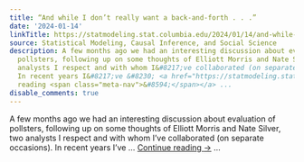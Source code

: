 ```yaml
---
title: “And while I don’t really want a back-and-forth . . .”
date: '2024-01-14'
linkTitle: https://statmodeling.stat.columbia.edu/2024/01/14/and-while-i-dont-really-want-a-back-and-forth/
source: Statistical Modeling, Causal Inference, and Social Science
description: A few months ago we had an interesting discussion about evaluation of
  pollsters, following up on some thoughts of Elliott Morris and Nate Silver, two
  analysts I respect and with whom I&#8217;ve collaborated (on separate occasions).
  In recent years I&#8217;ve &#8230; <a href="https://statmodeling.stat.columbia.edu/2024/01/14/and-while-i-dont-really-want-a-back-and-forth/">Continue
  reading <span class="meta-nav">&#8594;</span></a> ...
disable_comments: true
---
```

A few months ago we had an interesting discussion about evaluation of pollsters, following up on some thoughts of Elliott Morris and Nate Silver, two analysts I respect and with whom I&#8217;ve collaborated (on separate occasions). In recent years I&#8217;ve &#8230; <a href="https://statmodeling.stat.columbia.edu/2024/01/14/and-while-i-dont-really-want-a-back-and-forth/">Continue reading <span class="meta-nav">&#8594;</span></a> ...